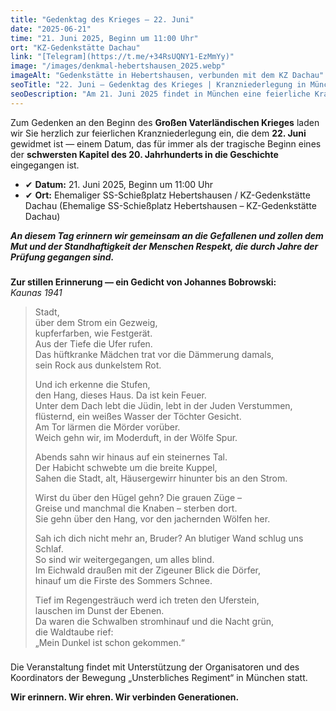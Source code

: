 ```yaml
---
title: "Gedenktag des Krieges — 22. Juni"
date: "2025-06-21"
time: "21. Juni 2025, Beginn um 11:00 Uhr"
ort: "KZ-Gedenkstätte Dachau"
link: "[Telegram](https://t.me/+34RsUQNY1-EzMmYy)"
image: "/images/denkmal-hebertshausen_2025.webp"
imageAlt: "Gedenkstätte in Hebertshausen, verbunden mit dem KZ Dachau"
seoTitle: "22. Juni – Gedenktag des Krieges | Kranzniederlegung in München"
seoDescription: "Am 21. Juni 2025 findet in München eine feierliche Kranzniederlegung zum Gedenken an den Beginn des Großen Vaterländischen Krieges statt."
---
```


Zum Gedenken an den Beginn des **Großen Vaterländischen Krieges** laden wir Sie herzlich zur feierlichen Kranzniederlegung ein, die dem **22. Juni** gewidmet ist — einem Datum, das für immer als der tragische Beginn eines der **schwersten Kapitel des 20. Jahrhunderts in die Geschichte** eingegangen ist.

- ✔ **Datum:** 21. Juni 2025, Beginn um 11:00 Uhr  
- ✔ **Ort:** Ehemaliger SS-Schießplatz Hebertshausen / KZ-Gedenkstätte Dachau (Ehemalige SS-Schießplatz Hebertshausen – KZ-Gedenkstätte Dachau)

_**An diesem Tag erinnern wir gemeinsam an die Gefallenen und zollen dem Mut und der Standhaftigkeit der Menschen Respekt, die durch Jahre der Prüfung gegangen sind.**_

###
**Zur stillen Erinnerung — ein Gedicht von Johannes Bobrowski:**  
*Kaunas 1941*

> Stadt,  
> über dem Strom ein Gezweig,  
> kupferfarben, wie Festgerät.  
> Aus der Tiefe die Ufer rufen.  
> Das hüftkranke Mädchen trat vor die Dämmerung damals,  
> sein Rock aus dunkelstem Rot.
>
> Und ich erkenne die Stufen,  
> den Hang, dieses Haus. Da ist kein Feuer.  
> Unter dem Dach lebt die Jüdin, lebt in der Juden Verstummen,  
> flüsternd, ein weißes Wasser der Töchter Gesicht.  
> Am Tor lärmen die Mörder vorüber.  
> Weich gehn wir, im Moderduft, in der Wölfe Spur.
>
> Abends sahn wir hinaus auf ein steinernes Tal.  
> Der Habicht schwebte um die breite Kuppel,  
> Sahen die Stadt, alt, Häusergewirr hinunter bis an den Strom.
>
> Wirst du über den Hügel gehn? Die grauen Züge –  
> Greise und manchmal die Knaben – sterben dort.  
> Sie gehn über den Hang, vor den jachernden Wölfen her.
>
> Sah ich dich nicht mehr an, Bruder? An blutiger Wand schlug uns Schlaf.  
> So sind wir weitergegangen, um alles blind.  
> Im Eichwald draußen mit der Zigeuner Blick die Dörfer,  
> hinauf um die Firste des Sommers Schnee.
>
> Tief im Regengesträuch werd ich treten den Uferstein,  
> lauschen im Dunst der Ebenen.  
> Da waren die Schwalben stromhinauf und die Nacht grün,  
> die Waldtaube rief:  
> „Mein Dunkel ist schon gekommen.“

###

###
Die Veranstaltung findet mit Unterstützung der Organisatoren und des Koordinators der Bewegung „Unsterbliches Regiment“ in München statt.

**Wir erinnern. Wir ehren. Wir verbinden Generationen.**
